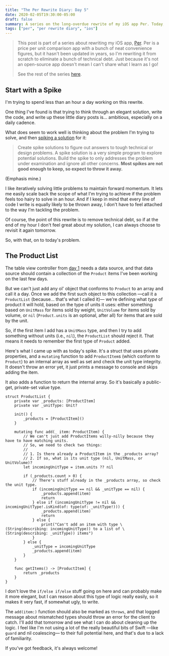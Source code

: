 ```yaml
---
title: "The Per Rewrite Diary: Day 5"
date: 2020-02-05T19:30:00-05:00
draft: false
summary: A series on the long-overdue rewrite of my iOS app Per. Today, we're looking at a table view data source for the app.
tags: ["per", "per rewrite diary", "ios"]
---
```


> This post is part of a series about rewriting my iOS app, [Per]. Per is a price per unit comparison app with a bunch of neat convenience figures, but it hasn't been updated in years, so I'm rewriting it from scratch to eliminate a bunch of technical debt. Just because it's not an open-source app doesn't mean I can't share what I learn as I go!
> 
> See the rest of the series [here].

## Start with a Spike

I'm trying to spend less than an hour a day working on this rewrite.

One thing I've found is that trying to think through an elegant solution, write the code, and write up these little diary posts is... ambitious, especially on a daily cadence.

What does seem to work well is thinking about the problem I'm trying to solve, and then [spiking a solution] for it:

> Create spike solutions to figure out answers to tough technical or design problems. A spike solution is a very simple program to explore potential solutions. Build the spike to only addresses the problem under examination and ignore all other concerns. **Most spikes are not good enough to keep, so expect to throw it away.**

(Emphasis mine.)

I like iteratively solving little problems to maintain forward momentum. It lets me easily scale back the scope of what I'm trying to achieve if the problem feels too hairy to solve in an hour. And if I keep in mind that every line of code I write is equally likely to be thrown away, I don't have to feel attached to the way I'm tackling the problem.

Of course, the point of this rewrite is to remove technical debt, so if at the end of my hour I don't feel great about my solution, I can always choose to revisit it again tomorrow.

So, with that, on to today's problem.

## The Product List

The table view controller from [day 1] needs a data source, and that data source should contain a collection of the `Product` items I've been working on the last few days.

But we can't just add any ol' object that conforms to `Product` to an array and call it a day. Once we add the first such object to this collection —call it a `ProductList` (because... that's what I called it)— we're defining what _type_ of product it will hold, based on the type of units it uses: either something based on `UnitMass` for items sold by weight, `UnitVolume` for items sold by volume, or `nil` (`Product.units` is an optional, after all) for items that are sold by the unit.

So, if the first item I add has a `UnitMass` type, and then I try to add something without units (i.e., `nil`), the `ProductList` should reject it. That means it needs to remember the first type of `Product` added.

Here's what I came up with as today's spike. It's a struct that uses private properties, and a `mutating` function to add `ProductItem`s (which conform to `Product`) to an internal array as well as set and check the unit type integrity. It doesn't throw an error yet, it just prints a message to console and skips adding the item.

It also adds a function to return the internal array. So it's basically a public-get, private-set value type.

```
struct ProductList {
    private var _products: [ProductItem]
    private var _unitType: Unit?
    
    init() {
        _products = [ProductItem]()
    }
    
    mutating func add(_ item: ProductItem) {
        // We can't just add ProductItems willy-nilly because they have to have matching units.
        // So, we need to check two things:
        //
        // 1. Is there already a ProductItem in the _products array?
        // 2. If so, what is its unit type (nil, UnitMass, or UnitVolume)?
        let incomingUnitType = item.units ?? nil
        
        if (_products.count > 0) {
            // There's stuff already in the _products array, so check the unit type.
            if (incomingUnitType == nil && _unitType == nil) {
                _products.append(item)
                return
            } else if (incomingUnitType != nil && incomingUnitType!.isKind(of: type(of: _unitType!))) {
                _products.append(item)
                return
            } else {
                print("Can't add an item with type \(String(describing: incomingUnitType)) to a list of \(String(describing: _unitType)) items")
            }
        } else {
            _unitType = incomingUnitType
            _products.append(item)
        }
    }
    
    func getItems() -> [ProductItem] {
        return _products
    }
}
```

I don't love the `if/else if/else` stuff going on here and can probably make it more elegant, but I can reason about this type of logic really easily, so it makes it very fast, if somewhat ugly, to write.

The `add(item:)` function should also be marked as `throws`, and that logged message about mismatched types should throw an error for the client to catch. I'll add that tomorrow and see what I can do about cleaning up the logic. I feel like I'm not using a lot of the really beautiful bits of Swift —like `guard` and nil coalescing— to their full potential here, and that's due to a lack of familiarity.

If you've got feedback, it's always welcome!

[Per]: https://droppedbits.com/apps/per
[here]: /tags/per-rewrite-diary/
[spiking a solution]: http://www.extremeprogramming.org/rules/spike.html
[day 1]: /post/per-diaries-day-1/